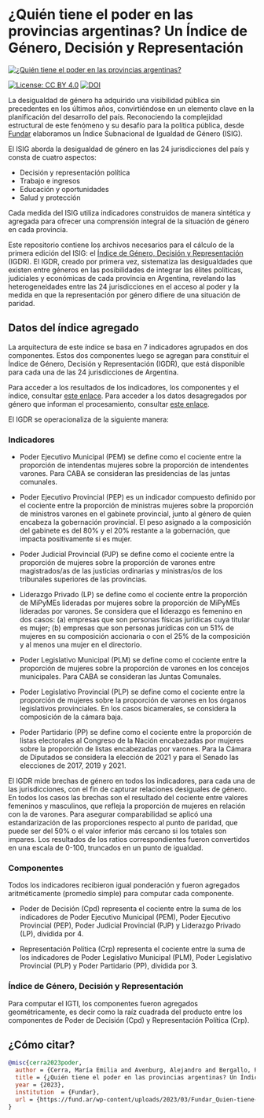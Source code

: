 # ¿Quién tiene el poder en las provincias argentinas? Un Índice de Género, Decisión y Representación

<!-- CAMBIAR "https://place-hold.it/1920x1080" POR EL LINK A LA IMAGEN CORRESPONDIENTE -->
[![¿Quién tiene el poder en las provincias argentinas?](https://fund.ar/wp-content/uploads/2023/03/iStock-1393623109.jpg)](https://fund.ar/wp-content/uploads/2023/03/Fundar_Quien-tiene-el-poder-en-las-provincias-argentinas_CC-BY-NC-ND-4.0.pdf)

[![License: CC BY 4.0](https://img.shields.io/badge/License-CC%20BY%20NC%20SA%204.0-lightgrey.svg)](https://creativecommons.org/licenses/by/4.0/)
[![DOI](https://zenodo.org/badge/DOI/10.5281/zenodo.14657323.svg)](https://doi.org/10.5281/zenodo.14657323)


La desigualdad de género ha adquirido una visibilidad pública sin precedentes en los últimos años, convirtiéndose en un elemento clave en la planificación del desarrollo del país. Reconociendo la complejidad estructural de este fenómeno y su desafío para la política pública, desde [Fundar](https://fund.ar/) elaboramos un Índice Subnacional de Igualdad de Género (ISIG).

El ISIG aborda la desigualdad de género en las 24 jurisdicciones del país y consta de cuatro aspectos:

- Decisión y representación política
- Trabajo e ingresos
- Educación y oportunidades
- Salud y protección

Cada medida del ISIG utiliza indicadores construidos de manera sintética y agregada para ofrecer una comprensión integral de la situación de género en cada provincia.

Este repositorio contiene los archivos necesarios para el cálculo de la primera edición del ISIG: el [Índice de Género, Decisión y Representación](https://fund.ar/wp-content/uploads/2023/03/Fundar_Quien-tiene-el-poder-en-las-provincias-argentinas_CC-BY-NC-ND-4.0.pdf) (IGDR). El IGDR, creado por primera vez, sistematiza las desigualdades que existen entre géneros en las posibilidades de integrar las élites políticas, judiciales y económicas de cada provincia en Argentina, revelando las heterogeneidades entre las 24 jurisdicciones en el acceso al poder y la medida en que la representación por género difiere de una situación de paridad. 


## Datos del índice agregado

La arquitectura de este índice se basa en 7 indicadores agrupados en dos componentes. Estos dos componentes luego se agregan para constituir el Índice de Género, Decisión y Representación (IGDR), que está disponible para cada una de las 24 jurisdicciones de Argentina.

Para acceder a los resultados de los indicadores, los componentes y el índice, consultar [este enlace](https://github.com/datos-Fundar/Indice_genero_decision_representacion/tree/main/data/processed). Para acceder a los datos desagregados por género que informan el procesamiento, consultar [este enlace](https://github.com/datos-Fundar/Indice_genero_decision_representacion/tree/main/data/raw). 

El IGDR se operacionaliza de la siguiente manera: 

### Indicadores

- Poder Ejecutivo Municipal (PEM) se define como el cociente entre la proporción de  intendentas mujeres sobre la proporción de intendentes varones. Para CABA se consideran las presidencias de las juntas comunales. 

- Poder Ejecutivo Provincial (PEP) es un indicador compuesto definido por el cociente entre la proporción de ministras mujeres sobre la proporción de ministros varones en el gabinete provincial, junto al género de quien encabeza la gobernación provincial. El  peso asignado a la composición del gabinete es del 80% y el 20% restante a la gobernación, que impacta positivamente si es mujer.

- Poder Judicial Provincial (PJP) se define como el cociente entre la proporción de mujeres sobre la proporción de varones entre magistrados/as de las justicias ordinarias y ministras/os de los tribunales superiores de las provincias. 

- Liderazgo Privado (LP) se define como el cociente entre la proporción de MiPyMEs lideradas por mujeres sobre la proporción de MiPyMEs lideradas por varones. Se considera que el liderazgo es femenino en dos casos: (a) empresas que son personas físicas jurídicas cuya titular es mujer; (b) empresas que son personas jurídicas con un 51% de mujeres en su composición accionaria o con el 25% de la composición y al menos una mujer en el directorio. 

- Poder Legislativo Municipal (PLM) se define como el cociente entre la proporción de  mujeres sobre la proporción de varones en los concejos municipales. Para CABA se consideran las Juntas Comunales. 

- Poder Legislativo Provincial (PLP) se define como el cociente entre la proporción de  mujeres sobre la proporción de varones en los órganos legislativos provinciales. En los casos bicamerales, se considera la composición de la cámara baja. 

- Poder Partidario (PP) se define como el cociente entre la proporción de listas electorales al Congreso de la Nación encabezadas por mujeres sobre la proporción de listas encabezadas por varones. Para la Cámara de Diputados se considera la elección de 2021 y para el Senado las elecciones de 2017, 2019 y 2021. 

El IGDR mide brechas de género en todos los indicadores, para cada una de las jurisdicciones, con el fin de capturar relaciones desiguales de género. En todos los casos las brechas son el resultado del cociente entre valores femeninos y masculinos, que refleja la proporción de mujeres en relación con la de varones. Para asegurar comparabilidad se aplicó una estandarización de las proporciones respecto al punto de paridad, que puede ser del 50% o el valor inferior más cercano si los totales son impares. Los resultados de los ratios correspondientes fueron convertidos en una escala de 0-100, truncados en un punto de igualdad. 


### Componentes

Todos los indicadores recibieron igual ponderación y fueron agregados aritméticamente (promedio simple) para computar cada componente. 

- Poder de Decisión (Cpd) representa el cociente entre la suma de los indicadores de Poder Ejecutivo Municipal (PEM), Poder Ejecutivo Provincial (PEP), Poder Judicial Provincial (PJP) y Liderazgo Privado (LP), dividida por 4. 

- Representación Política (Crp) representa el cociente entre la suma de los indicadores de Poder Legislativo Municipal (PLM), Poder Legislativo Provincial (PLP) y Poder Partidario (PP), dividida por 3. 


### Índice de Género, Decisión y Representación

Para computar el IGTI, los componentes fueron agregados geométricamente, es decir como la raíz cuadrada del producto entre los componentes de Poder de Decisión (Cpd) y Representación Política (Crp).


## ¿Cómo citar?

```bibtex
@misc{cerra2023poder,
  author = {Cerra, María Emilia and Avenburg, Alejandro and Bergallo, Paola and Puglia, María de las Nieves and Risaro, Daniela Belén and Fernández Erlauer, Micaela and Argoitia, Juan Martin},  
  title = {¿Quién tiene el poder en las provincias argentinas? Un Índice de Género, Decisión y Representación},
  year = {2023},
  institution  = {Fundar},
  url = {https://fund.ar/wp-content/uploads/2023/03/Fundar_Quien-tiene-el-poder-en-las-provincias-argentinas_CC-BY-NC-ND-4.0.pdf},
}
```